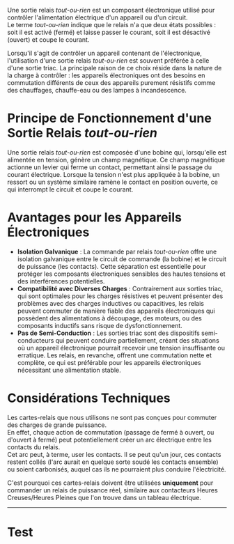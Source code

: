 Une sortie relais *tout-ou-rien* est un composant électronique utilisé pour contrôler l'alimentation électrique d'un appareil ou d'un circuit.   
Le terme *tout-ou-rien* indique que le relais n'a que deux états possibles : soit il est activé (fermé) et laisse passer le courant, soit il est désactivé (ouvert) et coupe le courant.

Lorsqu'il s'agit de contrôler un appareil contenant de l'électronique, l'utilisation d'une sortie relais *tout-ou-rien* est souvent préférée à celle d'une sortie triac. La principale raison de ce choix réside dans la nature de la charge à contrôler : les appareils électroniques ont des besoins en commutation différents de ceux des appareils purement résistifs comme des chauffages, chauffe-eau ou des lampes à incandescence.

# Principe de Fonctionnement d'une Sortie Relais *tout-ou-rien*

Une sortie relais *tout-ou-rien* est composée d'une bobine qui, lorsqu'elle est alimentée en tension, génère un champ magnétique. Ce champ magnétique actionne un levier qui ferme un contact, permettant ainsi le passage du courant électrique. Lorsque la tension n'est plus appliquée à la bobine, un ressort ou un système similaire ramène le contact en position ouverte, ce qui interrompt le circuit et coupe le courant.

# Avantages pour les Appareils Électroniques
- **Isolation Galvanique** : La commande par relais *tout-ou-rien* offre une isolation galvanique entre le circuit de commande (la bobine) et le circuit de puissance (les contacts). Cette séparation est essentielle pour protéger les composants électroniques sensibles des hautes tensions et des interférences potentielles.
- **Compatibilité avec Diverses Charges** : Contrairement aux sorties triac, qui sont optimales pour les charges résistives et peuvent présenter des problèmes avec des charges inductives ou capacitives, les relais peuvent commuter de manière fiable des appareils électroniques qui possèdent des alimentations à découpage, des moteurs, ou des composants inductifs sans risque de dysfonctionnement.
- **Pas de Semi-Conduction** : Les sorties triac sont des dispositifs semi-conducteurs qui peuvent conduire partiellement, créant des situations où un appareil électronique pourrait recevoir une tension insuffisante ou erratique. Les relais, en revanche, offrent une commutation nette et complète, ce qui est préférable pour les appareils électroniques nécessitant une alimentation stable.

# Considérations Techniques
Les cartes-relais que nous utilisons ne sont pas conçues pour commuter des charges de grande puissance.   
En effet, chaque action de commutation (passage de fermé à ouvert, ou d'ouvert à fermé) peut potentiellement créer un arc électrique entre les contacts du relais.   
Cet arc peut, à terme, user les contacts. Il se peut qu'un jour, ces contacts restent collés (l'arc aurait en quelque sorte soudé les contacts ensemble) ou soient carbonisés, auquel cas ils ne pourraient plus conduire l'électricité.

C'est pourquoi ces cartes-relais doivent être utilisées **uniquement** pour commander un relais de puissance réel, similaire aux contacteurs Heures Creuses/Heures Pleines que l'on trouve dans un tableau électrique.

---
# Test

